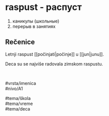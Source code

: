 # raspust - распуст

1. каникулы (школьные)  
2. перерыв в занятиях

## Rečenice

Letnji raspust [[počinjati|počinje]] u [[jun|junu]].

Deca su se najviše radovala zimskom raspustu.

<br>

#vrsta/imenica  
#nivo/A1  

#tema/škola  
#tema/vreme  
#tema/deca
